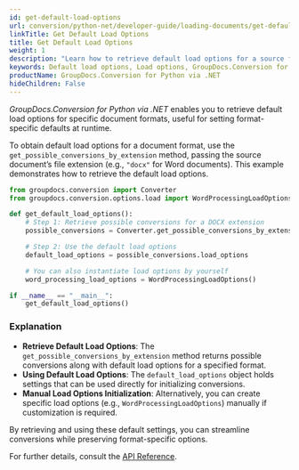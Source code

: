 ```yaml
---
id: get-default-load-options
url: conversion/python-net/developer-guide/loading-documents/get-default-load-options
linkTitle: Get Default Load Options
title: Get Default Load Options
weight: 1
description: "Learn how to retrieve default load options for a source format using GroupDocs.Conversion for Python via .NET."
keywords: Default load options, Load options, GroupDocs.Conversion for Python
productName: GroupDocs.Conversion for Python via .NET
hideChildren: False
---
```


*GroupDocs.Conversion for Python via .NET* enables you to retrieve default load options for specific document formats, useful for setting format-specific defaults at runtime.

To obtain default load options for a document format, use the `get_possible_conversions_by_extension` method, passing the source document’s file extension (e.g., `"docx"` for Word documents). This example demonstrates how to retrieve the default load options.

```python
from groupdocs.conversion import Converter
from groupdocs.conversion.options.load import WordProcessingLoadOptions

def get_default_load_options():
    # Step 1: Retrieve possible conversions for a DOCX extension
    possible_conversions = Converter.get_possible_conversions_by_extension("docx")

    # Step 2: Use the default load options 
    default_load_options = possible_conversions.load_options

    # You can also instantiate load options by yourself
    word_processing_load_options = WordProcessingLoadOptions()

if __name__ == "__main__":
    get_default_load_options()
```

### Explanation

- **Retrieve Default Load Options**: The `get_possible_conversions_by_extension` method returns possible conversions along with default load options for a specified format.
- **Using Default Load Options**: The `default_load_options` object holds settings that can be used directly for initializing conversions.
- **Manual Load Options Initialization**: Alternatively, you can create specific load options (e.g., `WordProcessingLoadOptions`) manually if customization is required.

By retrieving and using these default settings, you can streamline conversions while preserving format-specific options.

For further details, consult the [API Reference](https://reference.groupdocs.com/conversion/python-net/).

